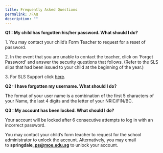 ```yaml
---
title: Frequently Asked Questions
permalink: /FAQ
description: ""
---
```

**Q1 : My child has forgotten his/her password. What should I do?**

1\. You may contact your child’s Form Teacher to request for a reset of password. 

2\. In the event that you are unable to contact the teacher, click on 'Forget Password' and answer the security questions that follows. (Refer to the SLS slips that had been issued to your child at the beginning of the year.)

3\. For SLS Support click [here](/SLS-support).

**Q2 : I have forgotten my username. What should I do?**  

The format of your user name is a combination of the first 5 characters of your Name, the last 4 digits and the letter of your NRIC/FIN/BC.

**Q3 : My account has been locked. What should I do?**

Your account will be locked after 6 consecutive attempts to log in with an incorrect password.

You may contact your child’s form teacher to request for the school administrator to unlock the account. Alternatively, you may email to **springdale\_ps@moe.edu.sg** to unlock your account.